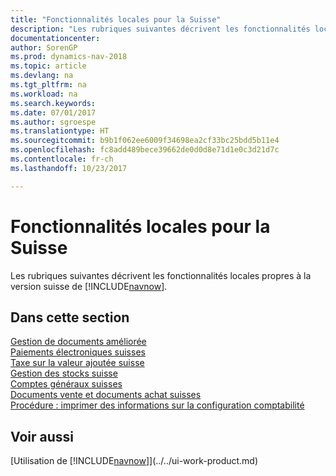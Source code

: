 ```yaml
---
title: "Fonctionnalités locales pour la Suisse"
description: "Les rubriques suivantes décrivent les fonctionnalités locales de la version suisse de [!INCLUDE[navnow](../../includes/navnow_md.md)]."
documentationcenter: 
author: SorenGP
ms.prod: dynamics-nav-2018
ms.topic: article
ms.devlang: na
ms.tgt_pltfrm: na
ms.workload: na
ms.search.keywords: 
ms.date: 07/01/2017
ms.author: sgroespe
ms.translationtype: HT
ms.sourcegitcommit: b9b1f062ee6009f34698ea2cf33bc25bdd5b11e4
ms.openlocfilehash: fc8add489bece39662de0d0d8e71d1e0c3d21d7c
ms.contentlocale: fr-ch
ms.lasthandoff: 10/23/2017

---
```

# <a name="switzerland-local-functionality"></a>Fonctionnalités locales pour la Suisse
Les rubriques suivantes décrivent les fonctionnalités locales propres à la version suisse de [!INCLUDE[navnow](../../includes/navnow_md.md)].  

## <a name="in-this-section"></a>Dans cette section  
 [Gestion de documents améliorée](enhanced-document-management.md)  
 [Paiements électroniques suisses](swiss-electronic-payments.md)  
  [Taxe sur la valeur ajoutée suisse](swiss-value-added-tax.md)  
  [Gestion des stocks suisse](swiss-inventory-management.md)  
  [Comptes généraux suisses](swiss-general-ledger-accounts.md)  
  [Documents vente et documents achat suisses](swiss-purchase-documents-and-sales-documents.md)  
  [Procédure : imprimer des informations sur la configuration comptabilité](how-to-print-general-ledger-setup-information.md)

## <a name="see-also"></a>Voir aussi
[Utilisation de [!INCLUDE[navnow](../../includes/navnow_md.md)]](../../ui-work-product.md) 

